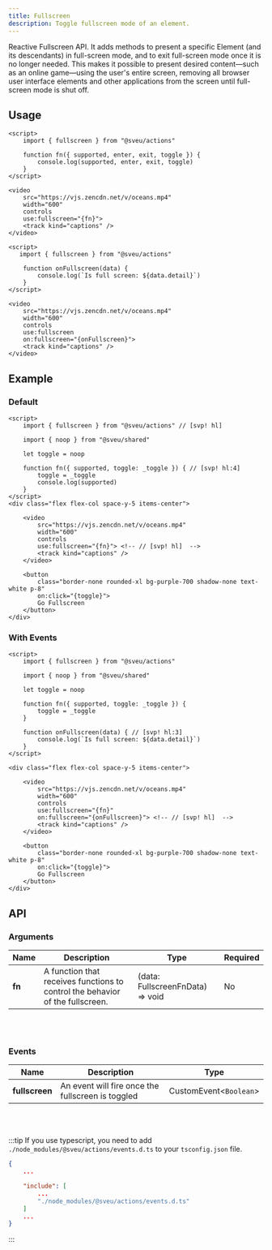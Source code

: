 ```yaml
---
title: Fullscreen
description: Toggle fullscreen mode of an element.
---
```


<script>
    import Meta from "$components/meta.svelte"
</script>

<Meta name="fullscreen" lib="actions"/>

Reactive Fullscreen API. It adds methods to present a specific Element (and its descendants) in full-screen mode, and to exit full-screen mode once it is no longer needed. This makes it possible to present desired content—such as an online game—using the user's entire screen, removing all browser user interface elements and other applications from the screen until full-screen mode is shut off.

## Usage

<Tabs activeName="Default">
  <TabPanel name="Default">

```svelte
<script>
    import { fullscreen } from "@sveu/actions"

    function fn({ supported, enter, exit, toggle }) {
        console.log(supported, enter, exit, toggle)
    }
</script>

<video
    src="https://vjs.zencdn.net/v/oceans.mp4"
    width="600"
    controls
    use:fullscreen="{fn}">
    <track kind="captions" />
</video>
```

  </TabPanel>

  <TabPanel name="With Events">

```svelte
<script>
   import { fullscreen } from "@sveu/actions"

    function onFullscreen(data) { 
        console.log(`Is full screen: ${data.detail}`)
    }
</script>

<video
    src="https://vjs.zencdn.net/v/oceans.mp4"
    width="600"
    controls
    use:fullscreen
    on:fullscreen="{onFullscreen}">
    <track kind="captions" />
</video>
```

  </TabPanel>
</Tabs>

## Example

### Default

```svelte live ln
<script>
    import { fullscreen } from "@sveu/actions" // [svp! hl]

    import { noop } from "@sveu/shared"

    let toggle = noop

    function fn({ supported, toggle: _toggle }) { // [svp! hl:4]
        toggle = _toggle
        console.log(supported)
    }
</script>
<div class="flex flex-col space-y-5 items-center">

    <video
        src="https://vjs.zencdn.net/v/oceans.mp4"
        width="600"
        controls
        use:fullscreen="{fn}"> <!-- // [svp! hl]  -->
        <track kind="captions" />
    </video>

    <button
        class="border-none rounded-xl bg-purple-700 shadow-none text-white p-8"
        on:click="{toggle}">
        Go Fullscreen
    </button>
</div>
```

### With Events

```svelte live ln
<script>
    import { fullscreen } from "@sveu/actions"

    import { noop } from "@sveu/shared"

    let toggle = noop

    function fn({ supported, toggle: _toggle }) {
        toggle = _toggle
    }

    function onFullscreen(data) { // [svp! hl:3]
        console.log(`Is full screen: ${data.detail}`)
    }
</script>

<div class="flex flex-col space-y-5 items-center">

    <video
        src="https://vjs.zencdn.net/v/oceans.mp4"
        width="600"
        controls
        use:fullscreen="{fn}"
        on:fullscreen="{onFullscreen}"> <!-- // [svp! hl]  -->
        <track kind="captions" />
    </video>

    <button
        class="border-none rounded-xl bg-purple-700 shadow-none text-white p-8"
        on:click="{toggle}">
        Go Fullscreen
    </button>
</div>
```

## API

### Arguments

| Name   | Description                                  | Type                  | Required |
| ------ | -------------------------------------------- | --------------------- | -------- |
| **fn** | A function that receives functions to control the behavior of the fullscreen. | (data: FullscreenFnData) => void | No |

<br/>
<br/>

### Events

| Name           | Description                                        | Type                   |
| ---------------| -------------------------------------------------- | ---------------------- |
| **fullscreen** |  An event will fire once the fullscreen is toggled | CustomEvent<`Boolean`> |

<br/>
<br/>

:::tip
If you use typescript, you need to add `./node_modules/@sveu/actions/events.d.ts` to your `tsconfig.json` file.

```json
{
    ...

    "include": [
        ...
        "./node_modules/@sveu/actions/events.d.ts"
    ]
    ...
}
```

:::
